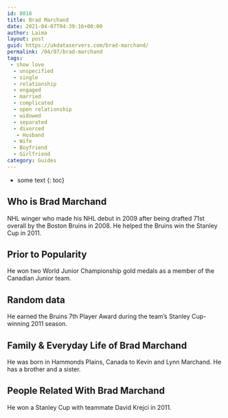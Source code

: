 ```yaml
---
id: 8018
title: Brad Marchand
date: 2021-04-07T04:39:16+00:00
author: Laima
layout: post
guid: https://ukdataservers.com/brad-marchand/
permalink: /04/07/brad-marchand
tags:
 - show love
  - unspecified
  - single
  - relationship
  - engaged
  - married
  - complicated
  - open relationship
  - widowed
  - separated
  - divorced
   - Husband
  - Wife
  - Boyfriend
  - Girlfriend
category: Guides
---
```


* some text
{: toc}


## Who is Brad Marchand
                  
                  
                  
NHL winger who made his NHL debut in 2009 after being drafted 71st overall by the Boston Bruins in 2008. He helped the Bruins win the Stanley Cup in 2011.
                  
              
            
              
            
                
                
                
## Prior to Popularity
                  
                  
                  
He won two World Junior Championship gold medals as a member of the Canadian Junior team.
                  
              
            
              
            
                
                
                
## Random data
                  
                  
                  
He earned the Bruins 7th Player Award during the team&#8217;s Stanley Cup-winning 2011 season.
                  
              
            
              
            
                
                
                
## Family & Everyday Life of Brad Marchand
                  
                  
                  
He was born in Hammonds Plains, Canada to Kevin and Lynn Marchand. He has a brother and a sister.
                  
              
            
              
            
                
                
                
## People Related With Brad Marchand
                  
                  
                  
He won a Stanley Cup with teammate David Krejci in 2011.
                  
              
            
              
            
                
              
            
              
              
            
            
              
            
          
          
          
